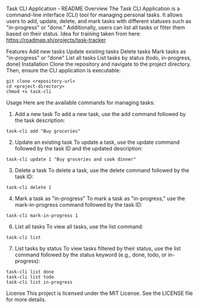 Task CLI Application - README
Overview
The Task CLI Application is a command-line interface (CLI) tool for managing personal tasks. It allows users to add, update, delete, and mark tasks with different statuses such as "in-progress" or "done." Additionally, users can list all tasks or filter them based on their status. Idea for training taken from here: https://roadmap.sh/projects/task-tracker

Features
Add new tasks
Update existing tasks
Delete tasks
Mark tasks as "in-progress" or "done"
List all tasks
List tasks by status (todo, in-progress, done)
Installation
Clone the repository and navigate to the project directory. Then, ensure the CLI application is executable:

```
git clone <repository-url>
cd <project-directory>
chmod +x task-cli
```

Usage
Here are the available commands for managing tasks:

1. Add a new task
To add a new task, use the add command followed by the task description:
```
task-cli add "Buy groceries"
```
2. Update an existing task
To update a task, use the update command followed by the task ID and the updated description:
```
task-cli update 1 "Buy groceries and cook dinner"
```
3. Delete a task
To delete a task, use the delete command followed by the task ID:
```
task-cli delete 1
```
4. Mark a task as "in-progress"
To mark a task as "in-progress," use the mark-in-progress command followed by the task ID:
```
task-cli mark-in-progress 1
```
6. List all tasks
To view all tasks, use the list command:
```
task-cli list
```
7. List tasks by status
To view tasks filtered by their status, use the list command followed by the status keyword (e.g., done, todo, or in-progress):
```
task-cli list done
task-cli list todo
task-cli list in-progress
```
License
This project is licensed under the MIT License. See the LICENSE file for more details.
